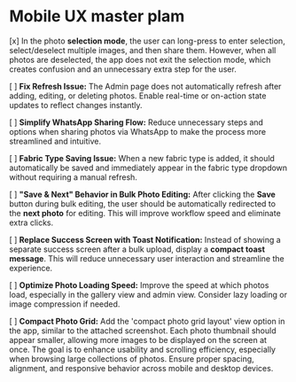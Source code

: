 # Mobile UX master plam

[x] In the photo **selection mode**, the user can long-press to enter selection, select/deselect multiple images, and then share them. However, when all photos are deselected, the app does not exit the selection mode, which creates confusion and an unnecessary extra step for the user.

[ ] **Fix Refresh Issue:**
   The Admin page does not automatically refresh after adding, editing, or deleting photos. Enable real-time or on-action state updates to reflect changes instantly.

[ ] **Simplify WhatsApp Sharing Flow:**
   Reduce unnecessary steps and options when sharing photos via WhatsApp to make the process more streamlined and intuitive.

[ ] **Fabric Type Saving Issue:**
   When a new fabric type is added, it should automatically be saved and immediately appear in the fabric type dropdown without requiring a manual refresh.

[ ] **"Save & Next" Behavior in Bulk Photo Editing:**
   After clicking the **Save** button during bulk editing, the user should be automatically redirected to the **next photo** for editing. This will improve workflow speed and eliminate extra clicks.

[ ] **Replace Success Screen with Toast Notification:**
   Instead of showing a separate success screen after a bulk upload, display a **compact toast message**. This will reduce unnecessary user interaction and streamline the experience.

[ ] **Optimize Photo Loading Speed:**
   Improve the speed at which photos load, especially in the gallery view and admin view. Consider lazy loading or image compression if needed.

[ ] **Compact Photo Grid:** Add the 'compact photo grid layout' view option in the app, similar to the attached screenshot. Each photo thumbnail should appear smaller, allowing more images to be displayed on the screen at once. The goal is to enhance usability and scrolling efficiency, especially when browsing large collections of photos. Ensure proper spacing, alignment, and responsive behavior across mobile and desktop devices.